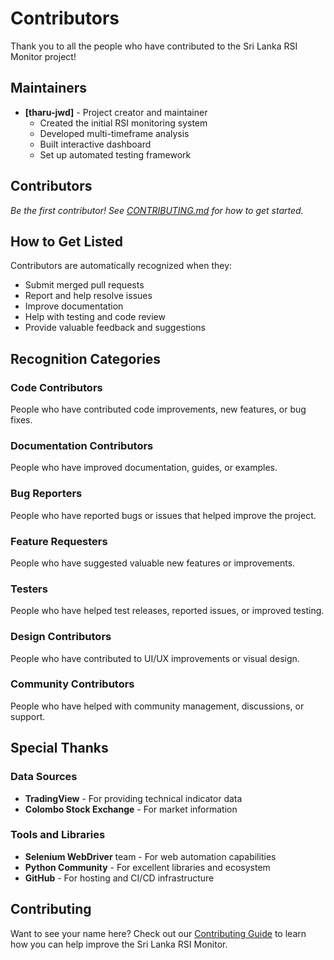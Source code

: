 # Contributors

Thank you to all the people who have contributed to the Sri Lanka RSI Monitor project!

## Maintainers

- **[tharu-jwd]** - Project creator and maintainer
  - Created the initial RSI monitoring system
  - Developed multi-timeframe analysis
  - Built interactive dashboard
  - Set up automated testing framework

## Contributors

<!-- Contributors will be added here as they contribute to the project -->

*Be the first contributor! See [CONTRIBUTING.md](CONTRIBUTING.md) for how to get started.*

## How to Get Listed

Contributors are automatically recognized when they:

- Submit merged pull requests
- Report and help resolve issues  
- Improve documentation
- Help with testing and code review
- Provide valuable feedback and suggestions

## Recognition Categories

### **Code Contributors**
People who have contributed code improvements, new features, or bug fixes.

### **Documentation Contributors** 
People who have improved documentation, guides, or examples.

### **Bug Reporters**
People who have reported bugs or issues that helped improve the project.

### **Feature Requesters**
People who have suggested valuable new features or improvements.

### **Testers**
People who have helped test releases, reported issues, or improved testing.

### **Design Contributors**
People who have contributed to UI/UX improvements or visual design.

### **Community Contributors**
People who have helped with community management, discussions, or support.

## Special Thanks

### Data Sources
- **TradingView** - For providing technical indicator data
- **Colombo Stock Exchange** - For market information

### Tools and Libraries
- **Selenium WebDriver** team - For web automation capabilities
- **Python Community** - For excellent libraries and ecosystem
- **GitHub** - For hosting and CI/CD infrastructure

## Contributing

Want to see your name here? Check out our [Contributing Guide](CONTRIBUTING.md) to learn how you can help improve the Sri Lanka RSI Monitor.
